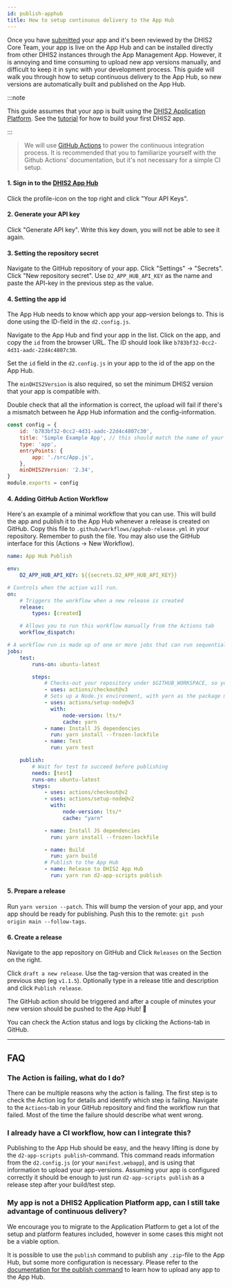 ```yaml
---
id: publish-apphub
title: How to setup continuous delivery to the App Hub
---
```


Once you have [submitted](/docs/guides/submit-apphub) your app and it's been reviewed by the DHIS2 Core Team, your app is live on the App Hub and can be installed directly from other DHIS2 instances through the App Management App. However, it is annoying and time consuming to upload new app versions manually, and difficult to keep it in sync with your development process. This guide will walk you through how to setup continuous delivery to the App Hub, so new versions are automatically built and published on the App Hub.

:::note

This guide assumes that your app is built using the [DHIS2 Application Platform](https://platform.dhis2.nu/#/). See the [tutorial](/docs/tutorials/setup-env) for how to build your first DHIS2 app.

:::

> We will use [GitHub Actions](https://docs.github.com/en/actions) to power the continuous integration process. It is recommended that you to familiarize yourself with the Github Actions' documentation, but it's not necessary for a simple CI setup.

#### 1. Sign in to the [DHIS2 App Hub](https://apps.dhis2.org/)

Click the profile-icon on the top right and click "Your API Keys".

#### 2. Generate your API key

Click "Generate API key". Write this key down, you will not be able to see it again.

#### 3. Setting the repository secret

Navigate to the GitHub repository of your app. Click "Settings" -> "Secrets". Click "New repository secret". Use `D2_APP_HUB_API_KEY` as the name and paste the API-key in the previous step as the value.

#### 4. Setting the app id

The App Hub needs to know which app your app-version belongs to. This is done using the ID-field in the `d2.config.js`.

Navigate to the App Hub and find your app in the list. Click on the app, and copy the `id` from the browser URL. The ID should look like `b783bf32-0cc2-4d31-aadc-22d4c4807c30`.

Set the `id` field in the `d2.config.js` in your app to the id of the app on the App Hub.

The `minDHIS2Version` is also required, so set the minimum DHIS2 version that your app is compatible with.

Double check that all the information is correct, the upload will fail if there's a mismatch between he App Hub information and the config-information.

```js title="d2.config.js"
const config = {
    id: 'b783bf32-0cc2-4d31-aadc-22d4c4807c30',
    title: 'Simple Example App', // this should match the name of your app on the App Hub
    type: 'app',
    entryPoints: {
        app: './src/App.js',
    },
    minDHIS2Version: '2.34',
}
module.exports = config
```

#### 4. Adding GitHub Action Workflow

Here's an example of a minimal workflow that you can use. This will build the app and publish it to the App Hub whenever a release is created on GitHub.
Copy this file to `.github/workflows/apphub-release.yml` in your repository. Remember to push the file. You may also use the GitHub interface for this (Actions -> New Workflow).

```yml title="apphub-release.yml"
name: App Hub Publish

env:
    D2_APP_HUB_API_KEY: ${{secrets.D2_APP_HUB_API_KEY}}

# Controls when the action will run.
on:
    # Triggers the workflow when a new release is created
    release:
        types: [created]

    # Allows you to run this workflow manually from the Actions tab
    workflow_dispatch:

# A workflow run is made up of one or more jobs that can run sequentially or in parallel
jobs:
    test:
        runs-on: ubuntu-latest

        steps:
            # Checks-out your repository under $GITHUB_WORKSPACE, so your job can access it
            - uses: actions/checkout@v3
            # Sets up a Node.js environment, with yarn as the package manager
            - uses: actions/setup-node@v3
              with:
                  node-version: lts/*
                  cache: yarn
            - name: Install JS dependencies
              run: yarn install --frozen-lockfile
            - name: Test
              run: yarn test

    publish:
        # Wait for test to succeed before publishing
        needs: [test]
        runs-on: ubuntu-latest
        steps:
            - uses: actions/checkout@v2
            - uses: actions/setup-node@v2
              with:
                  node-version: lts/*
                  cache: "yarn"

            - name: Install JS dependencies
              run: yarn install --frozen-lockfile

            - name: Build
              run: yarn build
            # Publish to the App Hub
            - name: Release to DHIS2 App Hub
              run: yarn run d2-app-scripts publish
```

#### 5. Prepare a release

Run `yarn version --patch`. This will bump the version of your app, and your app should be ready for publishing. Push this to the remote: `git push origin main --follow-tags`.

#### 6. Create a release

Navigate to the app repository on GitHub and Click `Releases` on the Section on the right.

Click `draft a new release`. Use the tag-version that was created in the previous step (eg `v1.1.5`).
Optionally type in a release title and description and click `Publish release`.

The GitHub action should be triggered and after a couple of minutes your new version should be pushed to the App Hub! 🎉

You can check the Action status and logs by clicking the Actions-tab in GitHub.

---

## FAQ

### The Action is failing, what do I do?

There can be multiple reasons why the action is failing. The first step is to check the Action log for details and identify which step is failing. Navigate to the `Actions`-tab in your GitHub repository and find the workflow run that failed. Most of the time the failure should describe what went wrong.

### I already have a CI workflow, how can I integrate this?

Publishing to the App Hub should be easy, and the heavy lifting is done by the `d2-app-scripts publish`-command. This command reads information from the `d2.config.js` (or your `manifest.webapp`), and is using that information to upload your app-versions. Assuming your app is configured correctly it should be enough to just run `d2-app-scripts publish` as a release step after your build/test step.

### My app is not a DHIS2 Application Platform app, can I still take advantage of continuous delivery?

We encourage you to migrate to the Application Platform to get a lot of the setup and platform features included, however in some cases this might not be a viable option.

It is possible to use the `publish` command to publish any `.zip`-file to the App Hub, but some more configuration is necessary. Please refer to the [documentation for the publish command](https://platform.dhis2.nu/#/scripts/publish?id=upload-a-non-platform-app) to learn how to upload any app to the App Hub.
